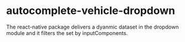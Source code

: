 # autocomplete-vehicle-dropdown
The react-native package delivers a dyanmic dataset in the dropdown module and it filters the set by inputComponents.

